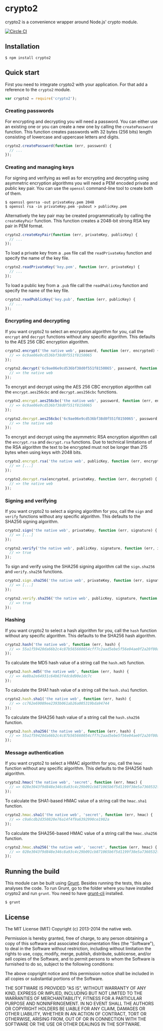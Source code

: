 # crypto2

crypto2 is a convenience wrapper around Node.js' crypto module.

[![Circle CI](https://circleci.com/gh/thenativeweb/crypto2.svg?style=svg)](https://circleci.com/gh/thenativeweb/crypto2)

## Installation

    $ npm install crypto2

## Quick start

First you need to integrate crypto2 with your application. For that add a reference to the `crypto2` module.

```javascript
var crypto2 = require('crypto2');
```

### Creating passwords

For encrypting and decrypting you will need a password. You can either use an existing one or you can create a new one by calling the `createPassword` function. This function creates passwords with 32 bytes (256 bits) length consisting of lowercase and uppercase letters and digits.

```javascript
crypto2.createPassword(function (err, password) {
  // ...
});
```

### Creating and managing keys

For signing and verifying as well as for encrypting and decrypting using asymmetric encryption algorithms you will need a PEM encoded private and public key pair. You can use the `openssl` command-line tool to create both of them.

    $ openssl genrsa -out privateKey.pem 2048
    $ openssl rsa -in privateKey.pem -pubout > publicKey.pem

Alternatively the key pair may be created programmatically by calling the `createKeyPair` function. This function creates a 2048-bit strong RSA key pair in PEM format.

```javascript
crypto2.createKeyPair(function (err, privateKey, publicKey) {
  // ...
});
```

To load a private key from a `.pem` file call the `readPrivateKey` function and specify the name of the key file.

```javascript
crypto2.readPrivateKey('key.pem', function (err, privateKey) {
  // ...
});
```

To load a public key from a `.pub` file call the `readPublicKey` function and specify the name of the key file.

```javascript
crypto2.readPublicKey('key.pub', function (err, publicKey) {
  // ...
});
```

### Encrypting and decrypting

If you want crypto2 to select an encryption algorithm for you, call the `encrypt` and `decrypt` functions without any specific algorithm. This defaults to the AES 256 CBC encryption algorithm.

```javascript
crypto2.encrypt('the native web', password, function (err, encrypted) {
  // => 6c9ae06e9cd536bf38d0f551f8150065
});

crypto2.decrypt('6c9ae06e9cd536bf38d0f551f8150065', password, function (err, decrypted) {
  // => the native web
});
```

To encrypt and decrypt using the AES 256 CBC encryption algorithm call the `encrypt.aes256cbc` and `decrypt.aes256cbc` functions.

```javascript
crypto2.encrypt.aes256cbc('the native web', password, function (err, encrypted) {
  // => 6c9ae06e9cd536bf38d0f551f8150065
});

crypto2.decrypt.aes256cbc('6c9ae06e9cd536bf38d0f551f8150065', password, function (err, decrypted) {
  // => the native web
});
```

To encrypt and decrypt using the asymmetric RSA encryption algorithm call the `encrypt.rsa` and `decrypt.rsa` functions. Due to technical limitations of the RSA algorithm the text to be encrypted must not be longer than 215 bytes when using keys with 2048 bits.

```javascript
crypto2.encrypt.rsa('the native web', publicKey, function (err, encrypted) {
  // => [...]
});

crypto2.decrypt.rsa(encrypted, privateKey, function (err, decrypted) {
  // => the native web
});
```

### Signing and verifying

If you want crypto2 to select a signing algorithm for you, call the `sign` and `verify` functions without any specific algorithm. This defaults to the SHA256 signing algorithm.

```javascript
crypto2.sign('the native web', privateKey, function (err, signature) {
  // => [...]
});

crypto2.verify('the native web', publicKey, signature, function (err, isSignatureValid) {
  // => true
});
```

To sign and verify using the SHA256 signing algorithm call the `sign.sha256` and `verify.sha256` functions.

```javascript
crypto2.sign.sha256('the native web', privateKey, function (err, signature) {
  // => [...]
});

crypto2.verify.sha256('the native web', publicKey, signature, function (err, isSignatureValid) {
  // => true
});
```

### Hashing

If you want crypto2 to select a hash algorithm for you, call the `hash` function without any specific algorithm. This defaults to the SHA256 hash algorithm.

```javascript
crypto2.hash('the native web', function (err, hash) {
  // => 55a1f59420da66b2c4c87b565660054cff7c2aad5ebe5f56e04ae0f2a20f00a9
});
```

To calculate the MD5 hash value of a string call the `hash.md5` function.

```javascript
crypto2.hash.md5('the native web', function (err, hash) {
  // => 4e8ba2e64931c64b63f4dc8d90e1dc7c
});
```

To calculate the SHA1 hash value of a string call the `hash.sha1` function.

```javascript
crypto2.hash.sha1('the native web', function (err, hash) {
  // => cc762e69089ee2393b061ab26a005319bda94744
});
```

To calculate the SHA256 hash value of a string call the `hash.sha256` function.

```javascript
crypto2.hash.sha256('the native web', function (err, hash) {
  // => 55a1f59420da66b2c4c87b565660054cff7c2aad5ebe5f56e04ae0f2a20f00a9
});
```

### Message authentication

If you want crypto2 to select a HMAC algorithm for you, call the `hmac` function without any specific algorithm. This defaults to the SHA256 hash algorithm.

```javascript
crypto2.hmac('the native web', 'secret', function (err, hmac) {
  // => 028e3043f9d848e346c8a93c4c29b091cb871065b6f5d1199f38e5a7360532f4
});
```

To calculate the SHA1-based HMAC value of a string call the `hmac.sha1` function.

```javascript
crypto2.hmac.sha1('the native web', 'secret', function (err, hmac) {
  // => c9a6cdb2d350820e76a14f4f9a6392990ce1982a
});
```

To calculate the SHA256-based HMAC value of a string call the `hmac.sha256` function.

```javascript
crypto2.hmac.sha256('the native web', 'secret', function (err, hmac) {
  // => 028e3043f9d848e346c8a93c4c29b091cb871065b6f5d1199f38e5a7360532f4
});
```

## Running the build

This module can be built using [Grunt](http://gruntjs.com/). Besides running the tests, this also analyses the code. To run Grunt, go to the folder where you have installed crypto2 and run `grunt`. You need to have [grunt-cli](https://github.com/gruntjs/grunt-cli) installed.

    $ grunt

## License

The MIT License (MIT)
Copyright (c) 2013-2014 the native web.

Permission is hereby granted, free of charge, to any person obtaining a copy of this software and associated documentation files (the "Software"), to deal in the Software without restriction, including without limitation the rights to use, copy, modify, merge, publish, distribute, sublicense, and/or sell copies of the Software, and to permit persons to whom the Software is furnished to do so, subject to the following conditions:

The above copyright notice and this permission notice shall be included in all copies or substantial portions of the Software.

THE SOFTWARE IS PROVIDED "AS IS", WITHOUT WARRANTY OF ANY KIND, EXPRESS OR IMPLIED, INCLUDING BUT NOT LIMITED TO THE WARRANTIES OF MERCHANTABILITY, FITNESS FOR A PARTICULAR PURPOSE AND NONINFRINGEMENT. IN NO EVENT SHALL THE AUTHORS OR COPYRIGHT HOLDERS BE LIABLE FOR ANY CLAIM, DAMAGES OR OTHER LIABILITY, WHETHER IN AN ACTION OF CONTRACT, TORT OR OTHERWISE, ARISING FROM, OUT OF OR IN CONNECTION WITH THE SOFTWARE OR THE USE OR OTHER DEALINGS IN THE SOFTWARE.
